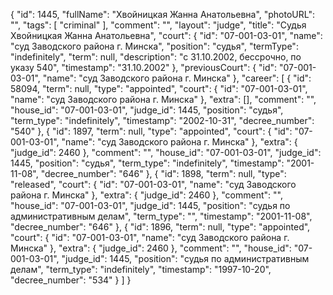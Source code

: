 {
    "id": 1445,
    "fullName": "Хвойницкая Жанна Анатольевна",
    "photoURL": "",
    "tags": [
        "criminal"
    ],
    "comment": "",
    "layout": "judge",
    "title": "Судья Хвойницкая Жанна Анатольевна",
    "court": {
        "id": "07-001-03-01",
        "name": "суд Заводского района г. Минска",
        "position": "судья",
        "termType": "indefinitely",
        "term": null,
        "description": "c 31.10.2002, бессрочно, по указу 540",
        "timestamp": "31.10.2002"
    },
    "previousCourt": {
        "id": "07-001-03-01",
        "name": "суд Заводского района г. Минска"
    },
    "career": [
        {
            "id": 58094,
            "term": null,
            "type": "appointed",
            "court": {
                "id": "07-001-03-01",
                "name": "суд Заводского района г. Минска"
            },
            "extra": [],
            "comment": "",
            "house_id": "07-001-03-01",
            "judge_id": 1445,
            "position": "судья",
            "term_type": "indefinitely",
            "timestamp": "2002-10-31",
            "decree_number": "540"
        },
        {
            "id": 1897,
            "term": null,
            "type": "appointed",
            "court": {
                "id": "07-001-03-01",
                "name": "суд Заводского района г. Минска"
            },
            "extra": {
                "judge_id": 2460
            },
            "comment": "",
            "house_id": "07-001-03-01",
            "judge_id": 1445,
            "position": "судья",
            "term_type": "indefinitely",
            "timestamp": "2001-11-08",
            "decree_number": "646"
        },
        {
            "id": 1898,
            "term": null,
            "type": "released",
            "court": {
                "id": "07-001-03-01",
                "name": "суд Заводского района г. Минска"
            },
            "extra": {
                "judge_id": 2460
            },
            "comment": "",
            "house_id": "07-001-03-01",
            "judge_id": 1445,
            "position": "судья по административным делам",
            "term_type": "",
            "timestamp": "2001-11-08",
            "decree_number": "646"
        },
        {
            "id": 1896,
            "term": null,
            "type": "appointed",
            "court": {
                "id": "07-001-03-01",
                "name": "суд Заводского района г. Минска"
            },
            "extra": {
                "judge_id": 2460
            },
            "comment": "",
            "house_id": "07-001-03-01",
            "judge_id": 1445,
            "position": "судья по административным делам",
            "term_type": "indefinitely",
            "timestamp": "1997-10-20",
            "decree_number": "534"
        }
    ]
}